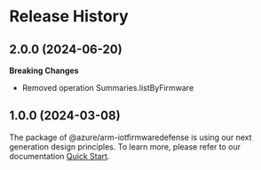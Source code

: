 # Release History
    
## 2.0.0 (2024-06-20)
    
**Breaking Changes**

  - Removed operation Summaries.listByFirmware
    
    
## 1.0.0 (2024-03-08)

The package of @azure/arm-iotfirmwaredefense is using our next generation design principles. To learn more, please refer to our documentation [Quick Start](https://aka.ms/azsdk/js/mgmt/quickstart ).
